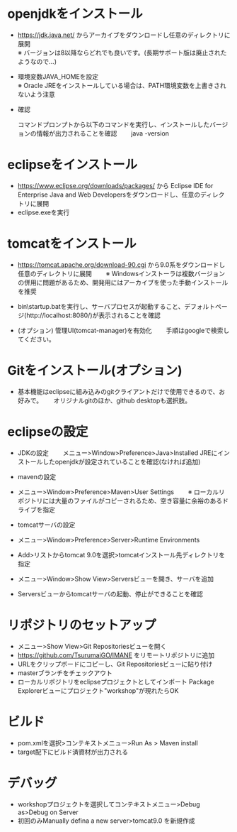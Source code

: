 # openjdkをインストール
 - https://jdk.java.net/ からアーカイブをダウンロードし任意のディレクトリに展開  
   ※ バージョンは8以降ならどれでも良いです。(長期サポート版は廃止されたようなので...)
   
 - 環境変数JAVA_HOMEを設定  
   ※ Oracle JREをインストールしている場合は、PATH環境変数を上書きされないよう注意

 - 確認
   
   コマンドプロンプトから以下のコマンドを実行し、インストールしたバージョンの情報が出力されることを確認　　
	java -version
 
# eclipseをインストール
 - https://www.eclipse.org/downloads/packages/ から Eclipse IDE for Enterprise Java and Web Developersをダウンロードし、任意のディレクトリに展開
 - eclipse.exeを実行

# tomcatをインストール
 - https://tomcat.apache.org/download-90.cgi から9.0系をダウンロードし任意のディレクトリに展開　　 
   ※ Windowsインストーラは複数バージョンの併用に問題があるため、開発用にはアーカイブを使った手動インストールを推奨

 - bin\startup.batを実行し、サーバプロセスが起動すること、デフォルトページ(http://localhost:8080/)が表示されることを確認

 - (オプション) 管理UI(tomcat-manager)を有効化　　 
   手順はgoogleで検索してください。

# Gitをインストール(オプション)
 - 基本機能はeclipseに組み込みのgitクライアントだけで使用できるので、お好みで。　　
   オリジナルgitのほか、github desktopも選択肢。

# eclipseの設定
 - JDKの設定　　
  メニュー>Window>Preference>Java>Installed JREにインストールしたopenjdkが設定されていることを確認(なければ追加)
 
 - mavenの設定
 
  - メニュー>Window>Preference>Maven>User Settings　　
  ※ ローカルリポジトリには大量のファイルがコピーされるため、空き容量に余裕のあるドライブを指定
 - tomcatサーバの設定
  - メニュー>Window>Preference>Server>Runtime Environments
  - Add>リストからtomcat 9.0を選択>tomcatインストール先ディレクトリを指定
  - メニュー>Window>Show View>Serversビューを開き、サーバを追加
  - Serversビューからtomcatサーバの起動、停止ができることを確認

# リポジトリのセットアップ
 - メニュー>Show View>Git Repositoriesビューを開く
 - https://github.com/TsurumaiGO/IMANE をリモートリポジトリに追加
  - URLをクリップボードにコピーし、Git Repositoriesビューに貼り付け
 - masterブランチをチェックアウト
 - ローカルリポジトリをeclipseプロジェクトとしてインポート
   Package Explorerビューにプロジェクト"workshop"が現れたらOK

# ビルド
 - pom.xmlを選択>コンテキストメニュー>Run As > Maven install
 - target配下にビルド済資材が出力される

# デバッグ
 - workshopプロジェクトを選択してコンテキストメニュー>Debug as>Debug on Server
 - 初回のみManually defina a new server>tomcat9.0 を新規作成

